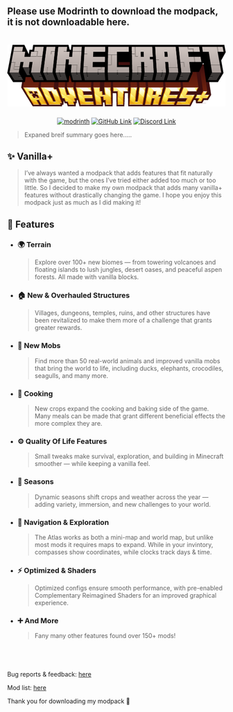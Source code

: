 Please use Modrinth to download the modpack, it is not downloadable here.
-

<h1 align="center">
  <img src="images/name.png" alt="minecraft reloaded+ thumbnail">
</h1>

<div align="center">
  
[![modrinth](https://cdn.jsdelivr.net/npm/@intergrav/devins-badges@3/assets/cozy/available/modrinth_64h.png)](https://modrinth.com/project/adventures-plus)‎
[‎![GitHub Link](https://cdn.jsdelivr.net/npm/@intergrav/devins-badges@3/assets/cozy/available/github_64h.png)](https://github.com/Cashtastrophe/Minecraft-Adventures-Plus)
[![Discord Link](https://cdn.jsdelivr.net/npm/@intergrav/devins-badges@3/assets/cozy/social/discord-plural_64h.png)](https://discord.gg/uMMnmnp5Be)

</div>

> Expaned breif summary goes here.....

## **✨ Vanilla+**
> I’ve always wanted a modpack that adds features that fit naturally with the game, but the ones I’ve tried either added too much or too little. So I decided to make my own modpack that adds many vanilla+ features without drastically changing the game. I hope you enjoy this modpack just as much as I did making it!

## **📕 Features**

- ### 🌍 Terrain
  > Explore over 100+ new biomes — from towering volcanoes and floating islands to lush jungles, desert oases, and peaceful aspen forests. All made with vanilla blocks.

- ### 🏠 New & Overhauled Structures
    > Villages, dungeons, temples, ruins, and other structures have been revitalized to make them more of a challenge that grants greater rewards.
 
- ### 🦆 New Mobs
  > Find more than 50 real-world animals and improved vanilla mobs that bring the world to life, including ducks, elephants, crocodiles, seagulls, and many more.

- ### 🍳 Cooking
  > New crops expand the cooking and baking side of the game. Many meals can be made that grant different beneficial effects the more complex they are.

- ### ⚙️ Quality Of Life Features
  > Small tweaks make survival, exploration, and building in Minecraft smoother — while keeping a vanilla feel.

- ### 📅 Seasons
  > Dynamic seasons shift crops and weather across the year — adding variety, immersion, and new challenges to your world.

- ### 🧭 Navigation & Exploration
  > The Atlas works as both a mini-map and world map, but unlike most mods it requires maps to expand. While in your invintory, compasses show coordinates, while clocks track days & time.

- ### ⚡ Optimized & Shaders
  > Optimized configs ensure smooth performance, with pre-enabled Complementary Reimagined Shaders for an improved graphical experience.

- ### ➕ And More
  > Fany many other features found over 150+ mods!

‎ 
----
‎Bug reports & feedback: [here](https://github.com/Cashtastrophe/Minecraft-Adventures-Plus/issues/new/choose)

Mod list: [here](https://example.com)

Thank you for downloading my modpack 💖
